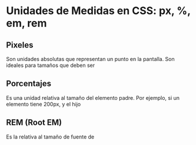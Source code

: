 # Unidades de Medidas en CSS: px, %, em, rem

## Pixeles
Son unidades absolutas que representan un punto en la pantalla. Son ideales para tamaños que deben ser 


## Porcentajes
Es una unidad relativa al tamaño del elemento padre. Por ejemplo, si un elemento tiene 200px, y el hijo


## REM (Root EM)
Es la relativa al tamaño de fuente de 

